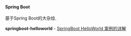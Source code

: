 #### Spring Boot
基于Spring Boot的大杂烩.

**springboot-helloworld** -
 [SpringBoot HelloWorld 案例的详解](http://www.bysocket.com/?p=1124)

